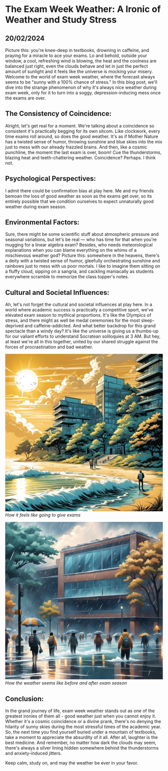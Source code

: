 # The Exam Week Weather: A Ironic of Weather and Study Stress
## 20/02/2024

Picture this: you're knee-deep in textbooks, drowning in caffeine, and praying for a miracle to ace your exams. Lo and behold, outside your window, a cool, refreshing wind is blowing, the heat and the coolness are balanced just right, even the clouds behave and let in just the perfect amount of sunlight and it feels like the universe is mocking your misery. Welcome to the world of exam week weather, where the forecast always seems to be "sunny with a 100% chance of stress." In this blog post, we'll dive into the  strange phenomenon of why it's always nice weather during exam week, only for it to turn into a soggy, depression-inducing mess once the exams are over.

## The Consistency of Coincidence:

Alright, let's get real for a moment. We're talking about a coincidence so consistent it's practically begging for its own sitcom. Like clockwork, every time exams roll around, so does the good weather. It's as if Mother Nature has a twisted sense of humor, throwing sunshine and blue skies into the mix just to mess with our already frazzled brains. And then, like a cosmic punchline, the moment the last exam is over, boom! Cue the thunderstorms, blazing heat and teeth-chattering weather. Coincidence? Perhaps. I think not.

## Psychological Perspectives:

I admit there could be confirmation bias at play here. Me and my friends bemoan the loss of good weather as soon as the exams get over, so its entirely possible that we condition ourselves to expect unnaturally good weather during exam season. 

## Environmental Factors:

Sure, there might be some scientific stuff about atmospheric pressure and seasonal variations, but let's be real — who has time for that when you're mugging for a linear algebra exam? Besides, who needs meteorological explanations when you can blame everything on the whims of a mischievous weather god? Picture this: somewhere in the heavens, there's a deity with a twisted sense of humor, gleefully orchestrating sunshine and rainbows just to mess with us poor mortals. I like to imagine them sitting on a fluffy cloud, sipping on a sangria, and cackling maniacally as students everywhere scramble to memorize the class topper's notes.

## Cultural and Societal Influences:

Ah, let's not forget the cultural and societal influences at play here. In a world where academic success is practically a competitive sport, we've elevated exam season to mythical proportions. It's like the Olympics of stress, and there might as well be medal ceremonies for the most sleep-deprived and caffeine-addicted. And what better backdrop for this grand spectacle than a windy day? It's like the universe is giving us a thumbs-up for our valiant efforts to understand Socratean soliloquies at 3 AM. But hey, at least we're all in this together, united by our shared struggle against the forces of procrastination and bad weather. 

![During exams](https://github.com/CodingLife1024/blog-content/blob/main/images/weather1.jpg?raw=true)
*How it feels like going to give exams*

![Before and after exams](https://github.com/CodingLife1024/blog-content/blob/main/images/weather2.jpg?raw=true)
*How the weather seems like before and after exam season*


## Conclusion:

In the grand journey of life, exam week weather stands out as one of the greatest ironies of them all - good weather just when you cannot enjoy it. Whether it's a cosmic coincidence or a divine prank, there's no denying the hilarity of sunny skies during the most stressful times of the academic year. So, the next time you find yourself buried under a mountain of textbooks, take a moment to appreciate the absurdity of it all. After all, laughter is the best medicine. And remember, no matter how dark the clouds may seem, there's always a silver lining hidden somewhere behind the thunderstorms and anxiety-induced jitters. 

Keep calm, study on, and may the weather be ever in your favor.